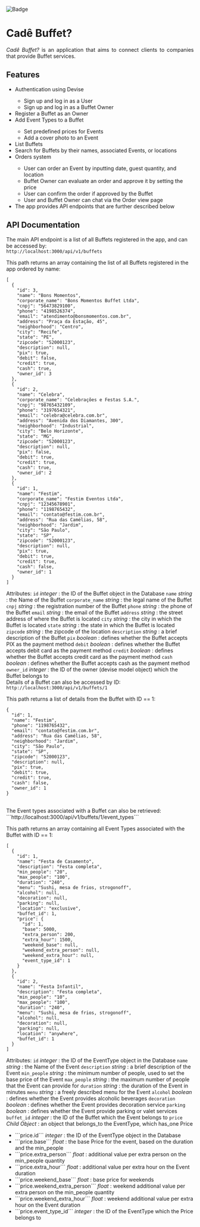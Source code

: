 ![Badge](https://img.shields.io/static/v1?label=Rails&message=framework&color=red&style=for-the-badge&logo=rubyonrails)

<h1>Cadê Buffet?</h1>
<p align="justify"><i>Cadê Buffet?</i> is an application that aims to connect clients to companies that provide Buffet services.</p>
<h2>Features</h2>
<ul>
  <li>Authentication using Devise</li>
  <ul>
    <li> Sign up and log in as a User</li>
    <li> Sign up and log in as a Buffet Owner</li>
  </ul>
  <li>Register a Buffet as an Owner</li>
  <li>Add Event Types to a Buffet</li>
  <ul>
    <li>Set predefined prices for Events</li>
    <li>Add a cover photo to an Event</li>
  </ul>
  <li>List Buffets</li>
  <li>Search for Buffets by their names, associated Events, or locations</li>
  <li>Orders system</li>
  <ul>
    <li>User can order an Event by inputting date, guest quantity, and location</li>
    <li>Buffet Owner can evaluate an order and approve it by setting the price</li>
    <li>User can confirm the order if approved by the Buffet</li>
    <li>User and Buffet Owner can chat via the Order view page</li>
  </ul>
  <li>The app provides API endpoints that are further described below</li>
</ul>

<h2>API Documentation</h2>

The main API endpoint is a list of all Buffets registered in the app, and can be accessed by:<br>
```http://localhost:3000/api/v1/buffets```

This path returns an array containing the list of all Buffets registered in the app ordered by name:

```
[
  {
    "id": 3,
    "name": "Bons Momentos",
    "corporate_name": "Bons Momentos Buffet Ltda",
    "cnpj": "56473829100",
    "phone": "4198526374",
    "email": "atendimento@bonsmomentos.com.br",
    "address": "Praça da Estação, 45",
    "neighborhood": "Centro",
    "city": "Recife",
    "state": "PE",
    "zipcode": "52000123",
    "description": null,
    "pix": true,
    "debit": false,
    "credit": true,
    "cash": true,
    "owner_id": 3
  },
  {
    "id": 2,
    "name": "Celebra",
    "corporate_name": "Celebrações e Festas S.A.",
    "cnpj": "98765432109",
    "phone": "3197654321",
    "email": "celebra@celebra.com.br",
    "address": "Avenida dos Diamantes, 300",
    "neighborhood": "Industrial",
    "city": "Belo Horizonte",
    "state": "MG",
    "zipcode": "52000123",
    "description": null,
    "pix": false,
    "debit": true,
    "credit": true,
    "cash": true,
    "owner_id": 2
  },
  {
    "id": 1,
    "name": "Festim",
    "corporate_name": "Festim Eventos Ltda",
    "cnpj": "12345678901",
    "phone": "1198765432",
    "email": "contato@festim.com.br",
    "address": "Rua das Camélias, 58",
    "neighborhood": "Jardim",
    "city": "São Paulo",
    "state": "SP",
    "zipcode": "52000123",
    "description": null,
    "pix": true,
    "debit": true,
    "credit": true,
    "cash": false,
    "owner_id": 1
  }
]
```
Attributes:
```id``` <i>integer</i> : the ID of the Buffet object in the Database
```name``` <i>string</i> : the Name of the Buffet
```corporate_name``` <i>string</i> : the legal name of the Buffet
```cnpj``` <i>string</i> : the registration number of the Buffet
```phone``` <i>string</i> : the phone of the Buffet
```email``` <i>string</i> : the email of the Buffet
```address``` <i>string</i> : the street address of where the Buffet is located
```city``` <i>string</i> : the city in which the Buffet is located
```state``` <i>string</i> : the state in which the Buffet is located
```zipcode``` <i>string</i> : the zipcode of the location
```description``` <i>string</i> : a brief description of the Buffet
```pix``` <i>boolean</i> : defines whether the Buffet accepts PIX as the payment method
```debit``` <i>boolean</i> : defines whether the Buffet accepts debit card as the payment method
```credit``` <i>boolean</i> : defines whether the Buffet accepts credit card as the payment method
```cash``` <i>boolean</i> : defines whether the Buffet accepts cash as the payment method
```owner_id``` <i>integer</i> : the ID of the owner (devise model object) which the Buffet belongs to
<br>
Details of a Buffet can also be accessed by ID:<br>
```http://localhost:3000/api/v1/buffets/1```

This path returns a list of details from the Buffet with ID == 1:
```
{
  "id": 1,
  "name": "Festim",
  "phone": "1198765432",
  "email": "contato@festim.com.br",
  "address": "Rua das Camélias, 58",
  "neighborhood": "Jardim",
  "city": "São Paulo",
  "state": "SP",
  "zipcode": "52000123",
  "description": null,
  "pix": true,
  "debit": true,
  "credit": true,
  "cash": false,
  "owner_id": 1
}
```
<br>
The Event types associated with a Buffet can also be retrieved:<br>
```http://localhost:3000/api/v1/buffets/1/event_types```

This path returns an array containing all Event Types associated with the Buffet with ID == 1:<br>
```
[
  {
    "id": 1,
    "name": "Festa de Casamento",
    "description": "Festa completa",
    "min_people": "20",
    "max_people": "100",
    "duration": "240",
    "menu": "Sushi, mesa de frios, strogonoff",
    "alcohol": null,
    "decoration": null,
    "parking": null,
    "location": "exclusive",
    "buffet_id": 1,
    "price": {
      "id": 1,
      "base": 5000,
      "extra_person": 200,
      "extra_hour": 1500,
      "weekend_base": null,
      "weekend_extra_person": null,
      "weekend_extra_hour": null,
      "event_type_id": 1
    }
  },
  {
    "id": 2,
    "name": "Festa Infantil",
    "description": "Festa completa",
    "min_people": "10",
    "max_people": "100",
    "duration": "240",
    "menu": "Sushi, mesa de frios, strogonoff",
    "alcohol": null,
    "decoration": null,
    "parking": null,
    "location": "anywhere",
    "buffet_id": 1
  }
]
```
Attributes:
```id``` <i>integer</i> : the ID of the EventType object in the Database
```name``` <i>string</i> : the Name of the Event
```description``` <i>string</i> : a brief description of the Event
```min_people``` <i>string</i> : the minimum number of people, used to set the base price of the Event
```max_people``` <i>string</i> : the maximum number of people that the Event can provide for
```duration``` <i>string</i> : the duration of the Event in minutes
```menu``` <i>string</i> : a freely described menu for the Event
```alcohol``` <i>boolean</i> : defines whether the Event provides alcoholic beverages
```decoration``` <i>boolean</i> : defines whether the Event provides decoration service
```parking``` <i>boolean</i> : defines whether the Event provide parking or valet services
```buffet_id``` <i>integer</i> : the ID of the Buffet which the Event belongs to
```price``` <i>Child Object</i> : an object that belongs_to the EventType, which has_one Price
<ul>
<li> ```price.id``` <i>integer</i> : the ID of the EventType object in the Database </li>
<li> ```price.base``` <i>float</i> : the base Price for the event, based on the duration and the min_people </li>
<li> ```price.extra_person``` <i>float</i> : additional value per extra person on the min_people quantity </li>
<li> ```price.extra_hour``` <i>float</i> : additional value per extra hour on the Event duration </li>
<li> ```price.weekend_base``` <i>float</i> : base price for weekends </li>
<li> ```price.weekend_extra_person``` <i>float</i> : weekend additional value per extra person on the min_people quantity </li>
<li> ```price.weekend_extra_hour``` <i>float</i> : weekend additional value per extra hour on the Event duration </li>
<li> ```price.event_type_id``` <i>integer</i> : the ID of the EventType which the Price belongs to </li>
</ul>
<br>
